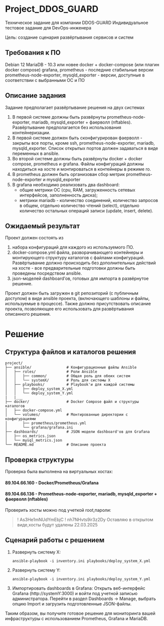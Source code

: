 # Project_DDOS_GUARD
Техническое задание для компании DDOS-GUARD
Индивидуальное тестовое задание для DevOps-инженера

Цель: создание сценария развёртывания сервисов и систем

## Требования к ПО
Debian 12
MariaDB - 10.3 или новее
docker + docker-compose (или плагин docker compose)
grafana, prometheus - последние стабильные версии
prometheus-node-exporter, mysqld_exporter - версии, доступные в соответствии с выбранными ОС и ПО

## Описание задания
Задание предполагает развёртывание решения на двух системах
1. В первой системе должны быть развёрнуты prometheus-node-exporter, mariadb, mysqld_exporter + фаерволл (nftables). Развёртывание предполагается без использования контейнеризации.
2. В первой системе должен быть сконфигурирован фаерволл - закрыты все порты, кроме ssh, prometheus-node-exporter, mariadb, mysqld_exporter. Список открытых портов должен задаваться в виде переменных в ansible.
3. Во второй системе должны быть развёрнуты docker + docker compose, prometheus и grafana. Файлы конфигураций должны находиться на хосте и монтироваться в контейнеры в режиме ro.
4. В prometheus должен быть организован сбор метрик prometheus-node-exporter и mysqld_exporter
5. В grafana необходимо реализовать два dashboard:
	- общие метрики ОС (cpu, RAM, загруженность сетевых интерфейсов, заполненность диска);
	- метрики mariadb - количество соединений, количество запросов в общем, отдельно количество чтений (select), отдельно количество остальных операций записи (update, insert, delete).

## Ожидаемый результат
Проект должен состоять из
1. набора конфигураций для каждого из используемого ПО.
2. docker-compose.yml файла, разворачивающего контейнеры и монтирующего структуру каталогов с файлами конфигураций. Развёртывание должно происходить без дополнительных действий на хосте - все предварительные подготовки должны быть проведены посредством ansible.
3. json-моделей dashboard’ов, готовых для импорта в развёрнутое решение.

Проект должен быть загружен в git репозиторий (с публичным доступом) в виде ansible проекта, (включающего шаблоны и файлы, используемые в процессе). 
Также должно присутствовать описание проекта, позволяющее его использовать для развёртывания описанного решения.

# Решение
## Структура файлов и каталогов решения

```
project/
├── ansible/                # Конфигурационные файлы Ansible
│   ├── roles/              # Роли Ansible
│   │   ├── common/         # Общая роль для обеих систем
│   │   └── systemX/        # Роль для системы X
│   ├── playbooks/          # Playbook'и для каждой системы
│   │   ├── deploy_system_X.yml
│   │   └── deploy_system_Y.yml
|   |___
├── docker/                 # Docker Compose файл и структуры каталогов
│   ├── docker-compose.yml
│   └── volumes/            # Монтированные директории с конфигурациями
│       ├── prometheus/prometheus.yml
│       └── grafana/grafana.ini
├── dashboards/             # JSON модели dashboard'ов для Grafana
│   ├── os_metrics.json
│   └── mysql_metrics.json
└── README.md               # Описание проекта
```
## Проверка структуры
Проверка была выполнена на виртуальных хостах:
#### 89.104.66.160 - Docker/Prometheus/Grafana
#### 89.104.66.136 - Prometheus-node-exporter, mariadb, mysqld_exporter + фаерволл (nftables)
Проверить хосты можно под учеткой root,пароли:
>! As3He1mNUdYmEbjC
>! nh7NHvts9ir3z2Dy
Оставляю в открытом виде,хосты будут удалены 22.03.2025

## Сценарий работы с решением
1. Развернуть систему X:
	```
	ansible-playbook -i inventory.ini playbooks/deploy_system_X.yml
	```
2. Развернуть систему Y:
	```
	ansible-playbook -i inventory.ini playbooks/deploy_system_Y.yml
	```
3. Импортировать dashboards в Grafana:
	Открыть веб-интерфейс Grafana (http://systemY:3000) и войти под учетной записью администратора.
	Перейти в раздел Dashboards -> Manage, выбрать опцию Import и загрузить подготовленные JSON-файлы.
	
Таким образом, вы получите готовое решение для мониторинга вашей инфраструктуры с использованием Prometheus, Grafana и MariaDB.
